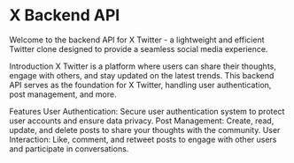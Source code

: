 
<h1>X Backend API</h1>
Welcome to the backend API for X Twitter - a lightweight and efficient Twitter clone designed to provide a seamless social media experience.

Introduction
X Twitter is a platform where users can share their thoughts, engage with others, and stay updated on the latest trends. This backend API serves as the foundation for X Twitter, handling user authentication, post management, and more.

Features
User Authentication: Secure user authentication system to protect user accounts and ensure data privacy.
Post Management: Create, read, update, and delete posts to share your thoughts with the community.
User Interaction: Like, comment, and retweet posts to engage with other users and participate in conversations.
